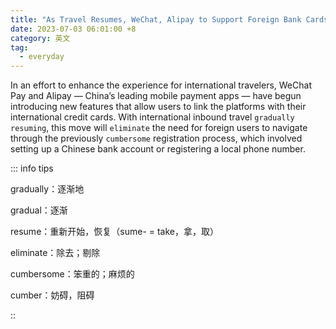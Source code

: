 ```yaml
---
title: "As Travel Resumes, WeChat, Alipay to Support Foreign Bank Cards"
date: 2023-07-03 06:01:00 +8
category: 英文
tag:
  - everyday
---
```


In an effort to enhance the experience for international travelers, WeChat Pay and Alipay — China’s leading mobile payment apps — have begun introducing new features that allow users to link the platforms with their international credit cards. With international inbound travel `gradually` `resuming`, this move will `eliminate` the need for foreign users to navigate through the previously `cumbersome` registration process, which involved setting up a Chinese bank account or registering a local phone number.

::: info tips

gradually：逐渐地

gradual：逐渐

resume：重新开始，恢复（sume- = take，拿，取）

eliminate：除去；剔除

cumbersome：笨重的；麻烦的

cumber：妨碍，阻碍

::
